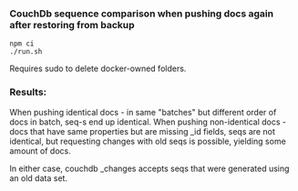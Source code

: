 ### CouchDb sequence comparison when pushing docs again after restoring from backup

```
npm ci
./run.sh
```

Requires sudo to delete docker-owned folders.

### Results:

When pushing identical docs - in same "batches" but different order of docs in batch, seq-s end up identical.
When pushing non-identical docs - docs that have same properties but are missing _id fields, seqs are not identical, but requesting changes with old seqs is possible, yielding some amount of docs.

In either case, couchdb _changes accepts seqs that were generated using an old data set.

